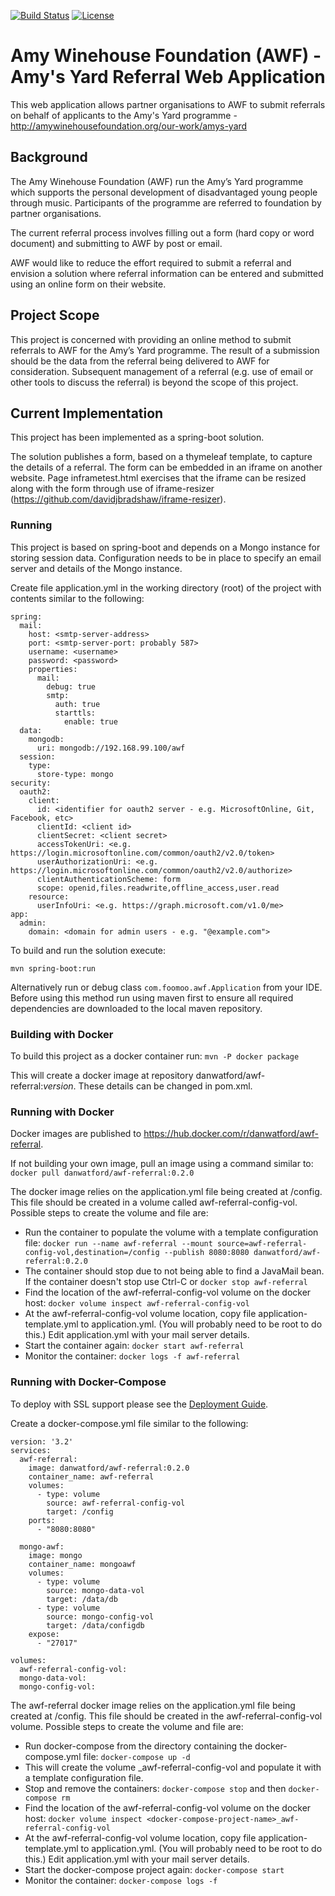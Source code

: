 [![Build Status](https://travis-ci.org/danwatford/awf-referral.svg?branch=master)](https://travis-ci.org/danwatford/awf-referral)
[![License](https://img.shields.io/badge/License-Apache%202.0-blue.svg)](https://opensource.org/licenses/Apache-2.0)

# Amy Winehouse Foundation (AWF) - Amy's Yard Referral Web Application

This web application allows partner organisations to AWF to submit referrals on behalf of applicants to the Amy's Yard programme - http://amywinehousefoundation.org/our-work/amys-yard


## Background

The Amy Winehouse Foundation (AWF) run the Amy’s Yard programme which supports the personal development of disadvantaged young people through music. Participants of the programme are referred to foundation by partner organisations.

The current referral process involves filling out a form (hard copy or word document) and submitting to AWF by post or email.

AWF would like to reduce the effort required to submit a referral and envision a solution where referral information can be entered and submitted using an online form on their website.

## Project Scope

This project is concerned with providing an online method to submit referrals to AWF for the Amy’s Yard programme. The result of a submission should be the data from the referral being delivered to AWF for consideration. Subsequent management of a referral (e.g. use of email or other tools to discuss the referral) is beyond the scope of this project.

## Current Implementation

This project has been implemented as a spring-boot solution.

The solution publishes a form, based on a thymeleaf template, to capture the details of a referral.
The form can be embedded in an iframe on another website. Page inframetest.html exercises that the iframe can be resized along with the form through use of iframe-resizer (https://github.com/davidjbradshaw/iframe-resizer).

### Running
This project is based on spring-boot and depends on a Mongo instance for storing
session data. Configuration needs to be in place to specify an email server and
details of the Mongo instance.

Create file application.yml in the working directory (root) of the project with contents similar to the following:

```
spring:
  mail:
    host: <smtp-server-address>
    port: <smtp-server-port: probably 587>
    username: <username>
    password: <password>
    properties:
      mail:
        debug: true
        smtp:
          auth: true
          starttls:
            enable: true
  data:
    mongodb:
      uri: mongodb://192.168.99.100/awf
  session:
    type:
      store-type: mongo
security:
  oauth2:
    client:
      id: <identifier for oauth2 server - e.g. MicrosoftOnline, Git, Facebook, etc>
      clientId: <client id>
      clientSecret: <client secret>
      accessTokenUri: <e.g. https://login.microsoftonline.com/common/oauth2/v2.0/token>
      userAuthorizationUri: <e.g. https://login.microsoftonline.com/common/oauth2/v2.0/authorize>
      clientAuthenticationScheme: form
      scope: openid,files.readwrite,offline_access,user.read
    resource:
      userInfoUri: <e.g. https://graph.microsoft.com/v1.0/me>
app:
  admin:
    domain: <domain for admin users - e.g. "@example.com">
```

To build and run the solution execute:
```
mvn spring-boot:run
```

Alternatively run or debug class `com.foomoo.awf.Application` from your IDE. Before using this method run 
using maven first to ensure all required dependencies are downloaded to the local 
maven repository.

### Building with Docker
To build this project as a docker container run:
```mvn -P docker package```

This will create a docker image at repository danwatford/awf-referral:_version_. These details can be changed in pom.xml.

### Running with Docker
Docker images are published to <https://hub.docker.com/r/danwatford/awf-referral>.

If not building your own image, pull an image using a command similar to:
```docker pull danwatford/awf-referral:0.2.0```

The docker image relies on the application.yml file being created at /config.
This file should be created in a volume called awf-referral-config-vol. Possible steps to create the volume
and file are:
- Run the container to populate the volume with a template configuration file:
```docker run --name awf-referral --mount source=awf-referral-config-vol,destination=/config --publish 8080:8080 danwatford/awf-referral:0.2.0```  
- The container should stop due to not being able to find a JavaMail bean. If the container doesn't stop use Ctrl-C or ```docker stop awf-referral```
- Find the location of the awf-referral-config-vol volume on the docker host: ```docker volume inspect awf-referral-config-vol```
- At the awf-referral-config-vol volume location, copy file application-template.yml to application.yml. (You will probably need to 
be root to do this.) Edit application.yml with your mail server details.
- Start the container again: ```docker start awf-referral```
- Monitor the container: ```docker logs -f awf-referral```

### Running with Docker-Compose

To deploy with SSL support please see the [Deployment Guide](deployment-guide.md).

Create a docker-compose.yml file similar to the following:
```
version: '3.2'
services:
  awf-referral:
    image: danwatford/awf-referral:0.2.0
    container_name: awf-referral
    volumes:
      - type: volume
        source: awf-referral-config-vol
        target: /config
    ports:
      - "8080:8080"

  mongo-awf:
    image: mongo
    container_name: mongoawf
    volumes:
      - type: volume
        source: mongo-data-vol
        target: /data/db
      - type: volume
        source: mongo-config-vol
        target: /data/configdb
    expose:
      - "27017"

volumes:
  awf-referral-config-vol:
  mongo-data-vol:
  mongo-config-vol:
```

The awf-referral docker image relies on the application.yml file being created at /config.
This file should be created in the awf-referral-config-vol volume. Possible steps to create the volume
and file are:
- Run docker-compose from the directory containing the docker-compose.yml file:
```docker-compose up -d```
- This will create the volume <docker-compose-project-name>_awf-referral-config-vol and populate it with a template
configuration file.
- Stop and remove the containers:
```docker-compose stop``` and then
```docker-compose rm```
- Find the location of the awf-referral-config-vol volume on the docker host: 
```docker volume inspect <docker-compose-project-name>_awf-referral-config-vol```
- At the awf-referral-config-vol volume location, copy file application-template.yml to application.yml. (You will probably need to 
be root to do this.) Edit application.yml with your mail server details.
- Start the docker-compose project again: ```docker-compose start```
- Monitor the container: ```docker-compose logs -f```
